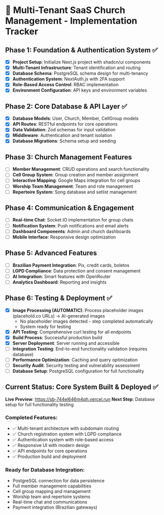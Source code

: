 # 🌟 Multi-Tenant SaaS Church Management - Implementation Tracker

## Phase 1: Foundation & Authentication System ✅
- [x] **Project Setup**: Initialize Next.js project with shadcn/ui components
- [x] **Multi-Tenant Infrastructure**: Tenant identification and routing
- [x] **Database Schema**: PostgreSQL schema design for multi-tenancy
- [x] **Authentication System**: NextAuth.js with 2FA support
- [x] **Role-Based Access Control**: RBAC implementation
- [x] **Environment Configuration**: API keys and environment variables

## Phase 2: Core Database & API Layer ✅
- [x] **Database Models**: User, Church, Member, CellGroup models
- [x] **API Routes**: RESTful endpoints for core operations
- [x] **Data Validation**: Zod schemas for input validation
- [x] **Middleware**: Authentication and tenant isolation
- [x] **Database Migrations**: Schema setup and seeding

## Phase 3: Church Management Features
- [ ] **Member Management**: CRUD operations and search functionality
- [ ] **Cell Group System**: Group creation and member assignment
- [ ] **Interactive Mapping**: Google Maps integration for cell groups
- [ ] **Worship Team Management**: Team and role management
- [ ] **Repertoire System**: Song database and setlist management

## Phase 4: Communication & Engagement
- [ ] **Real-time Chat**: Socket.IO implementation for group chats
- [ ] **Notification System**: Push notifications and email alerts
- [ ] **Dashboard Components**: Admin and church dashboards
- [ ] **Mobile Interface**: Responsive design optimization

## Phase 5: Advanced Features
- [ ] **Brazilian Payment Integration**: Pix, credit cards, boletos
- [ ] **LGPD Compliance**: Data protection and consent management
- [ ] **AI Integration**: Smart features with OpenRouter
- [ ] **Analytics Dashboard**: Reporting and insights

## Phase 6: Testing & Deployment ✅
- [x] **Image Processing (AUTOMATIC)**: Process placeholder images (placehold.co URLs) → AI-generated images
  - No placeholder images detected - step completed automatically
  - System ready for testing
- [x] **API Testing**: Comprehensive curl testing for all endpoints
- [x] **Build Process**: Successful production build
- [x] **Server Deployment**: Server running and accessible
- [ ] **Integration Testing**: End-to-end functionality validation (requires database)
- [ ] **Performance Optimization**: Caching and query optimization
- [ ] **Security Audit**: Security testing and vulnerability assessment
- [ ] **Database Setup**: PostgreSQL configuration for full functionality

## Current Status: Core System Built & Deployed ✅
**Live Preview**: https://sb-744el646m4qh.vercel.run
**Next Step**: Database setup for full functionality testing

### Completed Features:
- ✅ Multi-tenant architecture with subdomain routing
- ✅ Church registration system with LGPD compliance
- ✅ Authentication system with role-based access
- ✅ Responsive UI with modern design
- ✅ API endpoints for core operations
- ✅ Production build and deployment

### Ready for Database Integration:
- PostgreSQL connection for data persistence
- Full member management capabilities
- Cell group mapping and management  
- Worship team and repertoire systems
- Real-time chat and communications
- Payment integration (Brazilian gateways)